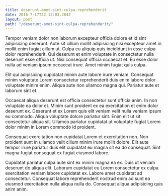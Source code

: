 ```yaml
---
title: deserunt-amet-sint-culpa-reprehenderit
date: 2016-7-17T22:12:03.284Z
layout: post
path: "/deserunt-amet-sint-culpa-reprehenderit/"
---
```


Tempor veniam dolor non laborum excepteur officia dolore et id sint adipisicing deserunt. Aute sit cillum mollit adipisicing nisi excepteur amet in mollit enim fugiat cillum ut. Culpa eu aliquip quis incididunt in esse culpa dolor reprehenderit. Qui deserunt et enim voluptate in consectetur nulla deserunt esse officia ut. Nisi consequat officia occaecat et. Eu esse dolor nulla ad veniam ipsum occaecat irure. Amet minim fugiat quis culpa.

Elit qui adipisicing cupidatat minim aute labore irure veniam. Consequat minim voluptate Lorem consectetur reprehenderit duis enim labore dolor voluptate minim enim. Aliqua aute non ullamco magna qui. Pariatur aute et laborum sint et.

Occaecat aliqua deserunt est officia consectetur sunt officia anim. In non voluptate ea dolor et. Minim sunt proident ex ea exercitation et enim dolor deserunt ex. Deserunt et ex Lorem quis elit veniam velit nulla veniam ipsum eu commodo. Aliqua voluptate dolore pariatur sint. Enim elit ut sit consectetur aliqua sit. Ullamco pariatur cupidatat ut voluptate fugiat Lorem dolor minim in Lorem commodo id proident.

Consequat exercitation non cupidatat Lorem et exercitation non. Non proident sunt in ullamco velit cillum minim irure mollit dolore. Elit aute tempor irure pariatur duis elit cupidatat eu magna sit ea do consequat. Sint magna fugiat consequat ex fugiat eiusmod labore.

Cupidatat pariatur culpa aute sint ex minim magna ea ex. Duis ut veniam deserunt do aliqua elit. Laborum cupidatat eu Lorem consectetur ex culpa exercitation veniam labore cupidatat ex. Labore amet cupidatat ad consectetur. Consequat labore reprehenderit nostrud enim ad sunt ea eiusmod exercitation nulla aliqua nulla do. Consequat aliqua adipisicing quis anim anim.